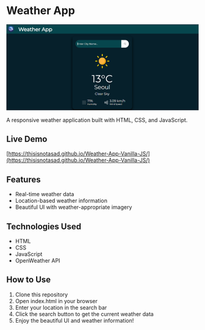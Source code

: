 # Weather App

![weather-app-1](/images/image-1.png)

A responsive weather application built with HTML, CSS, and JavaScript.

## Live Demo

[https://thisisnotasad.github.io/Weather-App-Vanilla-JS/](https://thisisnotasad.github.io/Weather-App-Vanilla-JS/)


## Features
- Real-time weather data
- Location-based weather information
- Beautiful UI with weather-appropriate imagery

## Technologies Used
- HTML
- CSS
- JavaScript
- OpenWeather API

## How to Use
1. Clone this repository
2. Open index.html in your browser
3. Enter your location in the search bar
4. Click the search button to get the current weather data
5. Enjoy the beautiful UI and weather information!
